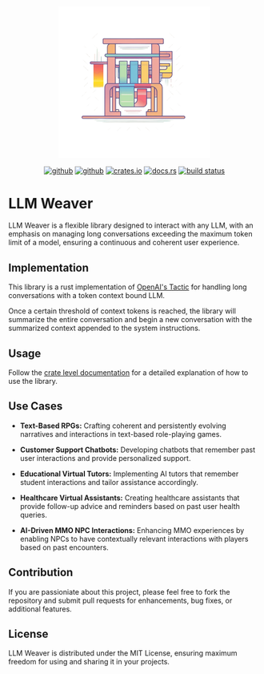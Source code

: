 <div align="center">
    <img src="./assets/loom-logo-1024x1024.png" width="60%">

[<img alt="github" src="https://img.shields.io/badge/maintenance%20status-actively%20developed-brightgreen?style=for-the-badge&labelColor=555555&logo=github" height="20">](https://github.com/snowmead/llm-weaver)
[<img alt="github" src="https://img.shields.io/badge/github-snowmead/llm_weaver-8da0cb?style=for-the-badge&labelColor=555555&logo=github" height="20">](https://github.com/snowmead/llm-weaver)
[<img alt="crates.io" src="https://img.shields.io/crates/v/llm-weaver.svg?style=for-the-badge&color=fc8d62&logo=rust" height="20">](https://crates.io/crates/llm-weaver)
[<img alt="docs.rs" src="https://img.shields.io/badge/docs.rs-llm_weaver-66c2a5?style=for-the-badge&labelColor=555555&logo=docs.rs" height="20">](https://docs.rs/llm-weaver)
[<img alt="build status" src="https://img.shields.io/github/actions/workflow/status/snowmead/llm-weaver/rust.yml?branch=main&style=for-the-badge" height="20">](https://github.com/snowmead/llm-weaver/actions?query=branch%3Amain)
</div>

# LLM Weaver

LLM Weaver is a flexible library designed to interact with any LLM, with an emphasis on managing long conversations exceeding the maximum token limit of a model, ensuring a continuous and coherent user experience.

## Implementation

This library is a rust implementation of [OpenAI's Tactic](https://platform.openai.com/docs/guides/gpt-best-practices/tactic-for-dialogue-applications-that-require-very-long-conversations-summarize-or-filter-previous-dialogue) for handling long conversations with a token context bound LLM.

Once a certain threshold of context tokens is reached, the library will summarize the entire conversation and begin a new conversation with the summarized context appended to the system instructions.

## Usage

Follow the [crate level documentation](https://docs.rs/llm-weaver/latest/llm-weaver/) for a detailed explanation of how to use the library.

## Use Cases

- **Text-Based RPGs:** Crafting coherent and persistently evolving narratives and interactions in text-based role-playing games.

- **Customer Support Chatbots:** Developing chatbots that remember past user interactions and provide personalized support.

- **Educational Virtual Tutors:** Implementing AI tutors that remember student interactions and tailor assistance accordingly.

- **Healthcare Virtual Assistants:** Creating healthcare assistants that provide follow-up advice and reminders based on past user health queries.

- **AI-Driven MMO NPC Interactions:** Enhancing MMO experiences by enabling NPCs to have contextually relevant interactions with players based on past encounters.

## Contribution

If you are passioniate about this project, please feel free to fork the repository and submit pull requests for enhancements, bug fixes, or additional features.

## License

LLM Weaver is distributed under the MIT License, ensuring maximum freedom for using and sharing it in your projects.
